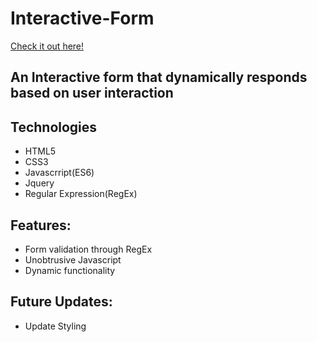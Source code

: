 # Interactive-Form

[Check it out here!](https://trrstnn.github.io/Interactive-Form/)

## An Interactive form that dynamically responds based on user interaction

## Technologies
* HTML5
* CSS3
* Javascrript(ES6)
* Jquery
* Regular Expression(RegEx)

## Features:
- Form validation through RegEx
- Unobtrusive Javascript
- Dynamic functionality



## Future Updates: 
- Update Styling
